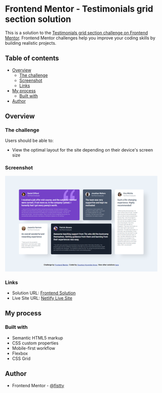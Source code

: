 # Frontend Mentor - Testimonials grid section solution

This is a solution to the [Testimonials grid section challenge on Frontend Mentor](https://www.frontendmentor.io/challenges/testimonials-grid-section-Nnw6J7Un7). Frontend Mentor challenges help you improve your coding skills by building realistic projects.

## Table of contents

- [Overview](#overview)
  - [The challenge](#the-challenge)
  - [Screenshot](#screenshot)
  - [Links](#links)
- [My process](#my-process)
  - [Built with](#built-with)
- [Author](#author)

## Overview

### The challenge

Users should be able to:

- View the optimal layout for the site depending on their device's screen size

### Screenshot

![](./Screenshot.png)

### Links

- Solution URL: [Frontend Solution](https://www.frontendmentor.io/solutions/testimonials-grid-section-PPLELhktef)
- Live Site URL: [Netlify Live Site](https://fistty-testimonial-grid-layout.netlify.app/)

## My process

### Built with

- Semantic HTML5 markup
- CSS custom properties
- Mobile-first workflow
- Flexbox
- CSS Grid

## Author

- Frontend Mentor - [@fistty](https://www.frontendmentor.io/profile/fistty)
